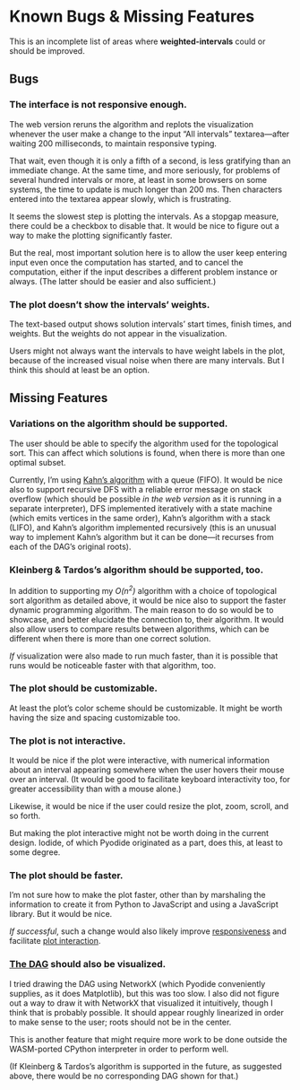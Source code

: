 <!--
  BUGS.md - job scheduling with weighted intervals (known issues list)

  Copyright (C) 2021 Eliah Kagan <degeneracypressure@gmail.com>

  Permission to use, copy, modify, and/or distribute this software for any
  purpose with or without fee is hereby granted.

  THE SOFTWARE IS PROVIDED "AS IS" AND THE AUTHOR DISCLAIMS ALL WARRANTIES WITH
  REGARD TO THIS SOFTWARE INCLUDING ALL IMPLIED WARRANTIES OF MERCHANTABILITY
  AND FITNESS. IN NO EVENT SHALL THE AUTHOR BE LIABLE FOR ANY SPECIAL, DIRECT,
  INDIRECT, OR CONSEQUENTIAL DAMAGES OR ANY DAMAGES WHATSOEVER RESULTING FROM
  LOSS OF USE, DATA OR PROFITS, WHETHER IN AN ACTION OF CONTRACT, NEGLIGENCE OR
  OTHER TORTIOUS ACTION, ARISING OUT OF OR IN CONNECTION WITH THE USE OR
  PERFORMANCE OF THIS SOFTWARE.
-->

# Known Bugs & Missing Features

This is an incomplete list of areas where **weighted-intervals** could or
should be improved.

## Bugs

### The interface is not responsive enough.

The web version reruns the algorithm and replots the visualization whenever the
user make a change to the input &ldquo;All intervals&rdquo;
textarea&mdash;after waiting 200 milliseconds, to maintain responsive typing.

That wait, even though it is only a fifth of a second, is less gratifying than
an immediate change. At the same time, and more seriously, for problems of
several hundred intervals or more, at least in some browsers on some systems,
the time to update is much longer than 200 ms. Then characters entered into the
textarea appear slowly, which is frustrating.

It seems the slowest step is plotting the intervals. As a stopgap measure,
there could be a checkbox to disable that. It would be nice to figure out a way
to make the plotting significantly faster.

But the real, most important solution here is to allow the user keep entering
input even once the computation has started, and to cancel the computation,
either if the input describes a different problem instance or always. (The
latter should be easier and also sufficient.)

### The plot doesn&rsquo;t show the intervals&rsquo; weights.

The text-based output shows solution intervals&rsquo; start times, finish
times, and weights. But the weights do not appear in the visualization.

Users might not always want the intervals to have weight labels in the plot,
because of the increased visual noise when there are many intervals. But I
think this should at least be an option.

## Missing Features

### Variations on the algorithm should be supported.

The user should be able to specify the algorithm used for the topological sort.
This can affect which solutions is found, when there is more than one optimal
subset.

Currently, I&rsquo;m using [Kahn&rsquo;s
algorithm](https://en.wikipedia.org/wiki/Topological_sorting#Kahn's_algorithm)
with a queue (FIFO). It would be nice also to support recursive DFS with a
reliable error message on stack overflow (which should be possible *in the web
version* as it is running in a separate interpreter), DFS implemented
iteratively with a state machine (which emits vertices in the same order),
Kahn&rsquo;s algorithm with a stack (LIFO), and Kahn&rsquo;s algorithm
implemented recursively (this is an unusual way to implement Kahn&rsquo;s
algorithm but it can be done&mdash;it recurses from each of the DAG&rsquo;s
original roots).

### Kleinberg & Tardos&rsquo;s algorithm should be supported, too.

In addition to supporting my *O(n<sup>2</sup>)* algorithm with a choice of
topological sort algorithm as detailed above, it would be nice also to support
the faster dynamic programming algorithm. The main reason to do so would be to
showcase, and better elucidate the connection to, their algorithm. It would
also allow users to compare results between algorithms, which can be different
when there is more than one correct solution.

*If* visualization were also made
to run much faster, than it is possible that runs would be noticeable faster
with that algorithm, too.

### The plot should be customizable.

At least the plot&rsquo;s color scheme should be customizable. It might be
worth having the size and spacing customizable too.

### The plot is not interactive.

It would be nice if the plot were interactive, with numerical information about
an interval appearing somewhere when the user hovers their mouse over an
interval. (It would be good to facilitate keyboard interactivity too, for
greater accessibility than with a mouse alone.)

Likewise, it would be nice if the user could resize the plot, zoom, scroll, and
so forth.

But making the plot interactive might not be worth doing in the current design.
Iodide, of which Pyodide originated as a part, does this, at least to some
degree.

### The plot should be faster.

I&rsquo;m not sure how to make the plot faster, other than by marshaling the
information to create it from Python to JavaScript and using a JavaScript
library. But it would be nice.

*If successful*, such a change would also likely improve
[responsiveness](#the-interface-is-not-responsive-enough) and facilitate [plot
interaction](#the-plot-is-not-interactive).

### [The DAG](ALGORITHM.md#build-a-forward-compatibility-DAG) should also be visualized.

I tried drawing the DAG using NetworkX (which Pyodide conveniently supplies, as
it does Matplotlib), but this was too slow. I also did not figure out a way to
draw it with NetworkX that visualized it intuitively, though I think that is
probably possible. It should appear roughly linearized in order to make sense
to the user; roots should not be in the center.

This is another feature that might require more work to be done outside the
WASM-ported CPython interpreter in order to perform well.

(If Kleinberg & Tardos&rsquo;s algorithm is supported in the future, as
suggested above, there would be no corresponding DAG shown for that.)
